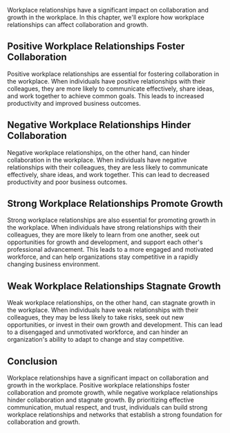 
Workplace relationships have a significant impact on collaboration and growth in the workplace. In this chapter, we'll explore how workplace relationships can affect collaboration and growth.

Positive Workplace Relationships Foster Collaboration
-----------------------------------------------------

Positive workplace relationships are essential for fostering collaboration in the workplace. When individuals have positive relationships with their colleagues, they are more likely to communicate effectively, share ideas, and work together to achieve common goals. This leads to increased productivity and improved business outcomes.

Negative Workplace Relationships Hinder Collaboration
-----------------------------------------------------

Negative workplace relationships, on the other hand, can hinder collaboration in the workplace. When individuals have negative relationships with their colleagues, they are less likely to communicate effectively, share ideas, and work together. This can lead to decreased productivity and poor business outcomes.

Strong Workplace Relationships Promote Growth
---------------------------------------------

Strong workplace relationships are also essential for promoting growth in the workplace. When individuals have strong relationships with their colleagues, they are more likely to learn from one another, seek out opportunities for growth and development, and support each other's professional advancement. This leads to a more engaged and motivated workforce, and can help organizations stay competitive in a rapidly changing business environment.

Weak Workplace Relationships Stagnate Growth
--------------------------------------------

Weak workplace relationships, on the other hand, can stagnate growth in the workplace. When individuals have weak relationships with their colleagues, they may be less likely to take risks, seek out new opportunities, or invest in their own growth and development. This can lead to a disengaged and unmotivated workforce, and can hinder an organization's ability to adapt to change and stay competitive.

Conclusion
----------

Workplace relationships have a significant impact on collaboration and growth in the workplace. Positive workplace relationships foster collaboration and promote growth, while negative workplace relationships hinder collaboration and stagnate growth. By prioritizing effective communication, mutual respect, and trust, individuals can build strong workplace relationships and networks that establish a strong foundation for collaboration and growth.
